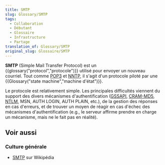 ```yaml
---
title: SMTP
slug: Glossary/SMTP
tags:
  - Collaboration
  - Débutant
  - Glossaire
  - Infrastructure
  - Partage
translation_of: Glossary/SMTP
original_slug: Glossaire/SMTP
---
```

**SMTP** (Simple Mail Transfer Protocol) est un {{glossary("protocol","protocole")}} utilisé pour envoyer un nouveau courriel. Tout comme [POP3](/fr/docs/Glossaire/POP) et [NNTP](/fr/docs/Glossaire/NNTP), il s'agit d'un protocole piloté par une {{Glossary("state machine","machine d'état")}}.

Le protocole est relativement simple. Les principales difficultés viennent du support des divers mécanismes d'authentification ([GSSAPI](http://fr.wikipedia.org/wiki/GSS-API), [CRAM-MD5](http://en.wikipedia.org/wiki/CRAM-MD5), [NTLM](http://fr.wikipedia.org/wiki/NT_Lan_Manager), MSN, AUTH LOGIN, AUTH PLAIN, etc.), de la gestion des réponses en cas d'erreurs, et de trouver un moyen de réagir en cas d'échec des mécanismes d'authentification (e.g., le serveur affirme prendre en charge un mécanisme, mais ne le fait pas en réalité).

## Voir aussi

### Culture générale

- [SMTP](https://fr.wikipedia.org/wiki/Simple_Mail_Transfer_Protocol) sur Wikipédia
